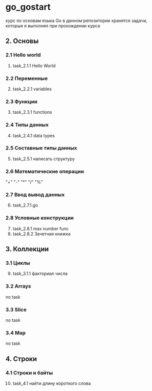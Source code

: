 # go_gostart
курс по основам языка Go
в данном репозитории хранятся задачи, которые я выполнял при прохождении курса

## 2. Основы
### 2.1 Hello world
1. task_2.1.1 Hello World
### 2.2 Переменные
2. task_2.2.1 variables
### 2.3 Функции
3. task_2.3.1 functions
### 2.4 Типы данных
4. task_2.4.1 data types
### 2.5 Составные типы данных
5. task_2.5.1 написать структуру
### 2.6 Математические операции
"+" "-" "*" "/" "%"
### 2.7 Ввод вывод данных
6. task_2.7.1.go
### 2.8 Условные конструкции
7. task_2.8.1 max number func
8. task_2.8.2 Зачетная книжка
## 3. Коллекции
### 3.1 Циклы
9. task_3.1.1 факториал числа
### 3.2 Arrays
no task
### 3.3 Slice
no task
### 3.4 Map
no task
## 4. Строки
### 4.1 Строки и байты
10. task_4.1 найти длину короткого слова


